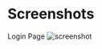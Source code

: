 # Screenshots
Login Page
![screenshot](https://user-images.githubusercontent.com/40812564/42608568-2c86f0e6-853d-11e8-88a3-72ca1f8a7ab9.JPG)
